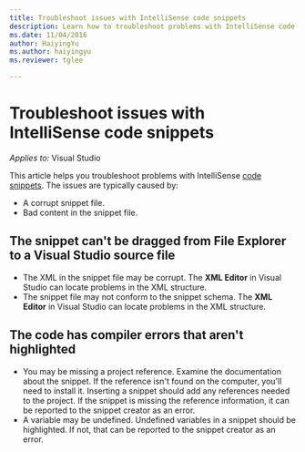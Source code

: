 ```yaml
---
title: Troubleshoot issues with IntelliSense code snippets
description: Learn how to troubleshoot problems with IntelliSense code snippets that are typically caused by bad content in the snippet file or a corrupt snippet file.
ms.date: 11/04/2016
author: HaiyingYu
ms.author: haiyingyu
ms.reviewer: tglee

---
```

# Troubleshoot issues with IntelliSense code snippets

_Applies to:_&nbsp;Visual Studio

This article helps you troubleshoot problems with IntelliSense [code snippets](/VisualStudio/ide/code-snippets). The issues are typically caused by:

- A corrupt snippet file.
- Bad content in the snippet file.

## The snippet can't be dragged from File Explorer to a Visual Studio source file

- The XML in the snippet file may be corrupt. The **XML Editor** in Visual Studio can locate problems in the XML structure.
- The snippet file may not conform to the snippet schema. The **XML Editor** in Visual Studio can locate problems in the XML structure.

## The code has compiler errors that aren't highlighted

- You may be missing a project reference. Examine the documentation about the snippet. If the reference isn't found on the computer, you'll need to install it. Inserting a snippet should add any references needed to the project. If the snippet is missing the reference information, it can be reported to the snippet creator as an error.
- A variable may be undefined. Undefined variables in a snippet should be highlighted. If not, that can be reported to the snippet creator as an error.

